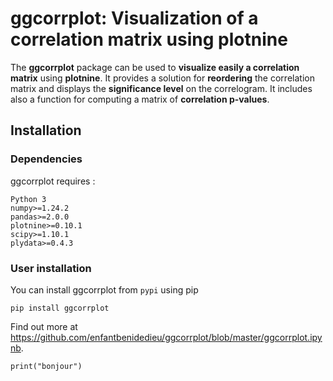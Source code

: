 # ggcorrplot: Visualization of a correlation matrix using plotnine

The **ggcorrplot** package can be used to **visualize easily a correlation matrix** using **plotnine**. It provides a solution for **reordering** the correlation matrix and displays the **significance level** on the correlogram. It includes also a function for computing a matrix of **correlation p-values**.

## Installation

### Dependencies

ggcorrplot requires :

```{python,echo=TRUE,eval=FALSE}
Python 3
numpy>=1.24.2
pandas>=2.0.0
plotnine>=0.10.1
scipy>=1.10.1
plydata>=0.4.3
```

### User installation

You can install ggcorrplot from `pypi` using pip

```{python,echo=TRUE,eval=FALSE}
pip install ggcorrplot
```
Find out more at https://github.com/enfantbenidedieu/ggcorrplot/blob/master/ggcorrplot.ipynb.


```{python}
print("bonjour")
```
    
